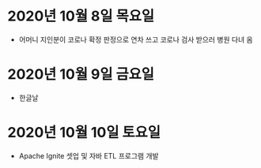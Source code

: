 
# 2020년 10월 8일 목요일 

- 어머니 지인분이 코로나 확정 판정으로 연차 쓰고 코로나 검사 받으러 병원 다녀 옴 

# 2020년 10월 9일 금요일

- 한글날 

# 2020년 10월 10일 토요일

- Apache Ignite 셋업 및 자바 ETL 프로그램 개발
